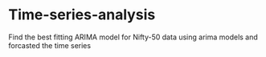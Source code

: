 # Time-series-analysis
Find the best fitting ARIMA model for Nifty-50 data using arima models and forcasted the time series
